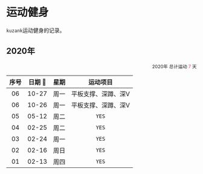 # 运动健身

`kuzank`运动健身的记录。


## 2020年
<div style="text-align:right;font-size: 0.85em;">
    <span>2020年 总计运动 <span style="color: #ff3860;">7</span> 天</span>
</div>

|  序号  | 日期 📅 | 星期 | 运动项目 | 
| :--------: | :--------: | :--------: | :--------: |
| 06 | 10-27 | 周一 | 平板支撑、深蹲、深V |
| 06 | 10-26 | 周一 | 平板支撑、深蹲、深V |
| 05 | 05-12 | 周二 | `YES` |
| 04 | 02-25 | 周二 | `YES` |
| 03 | 02-24 | 周一 | `YES` |
| 02 | 02-16 | 周日 | `YES` |
| 01 | 02-13 | 周四 | `YES` |

